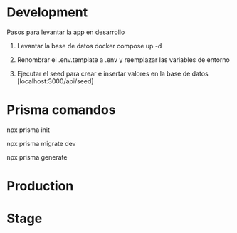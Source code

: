 # Development
Pasos para levantar la app en desarrollo

1. Levantar la base de datos
docker compose up -d

2. Renombrar el .env.template a .env y reemplazar las variables de entorno
3. Ejecutar el seed para crear e insertar valores en la base de datos [localhost:3000/api/seed]
# Prisma comandos

npx prisma init

npx prisma migrate dev 

npx prisma generate

# Production





# Stage



